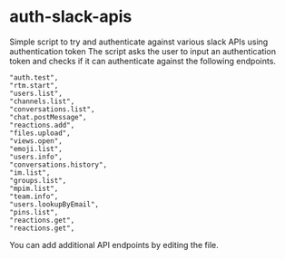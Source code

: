 # auth-slack-apis
Simple script to try and authenticate against various slack APIs using authentication token
The script asks the user to input an authentication token and checks if it can authenticate against the following endpoints.  
  
    "auth.test",  
    "rtm.start",  
    "users.list",  
    "channels.list",  
    "conversations.list",  
    "chat.postMessage",  
    "reactions.add",  
    "files.upload",  
    "views.open",  
    "emoji.list",  
    "users.info",  
    "conversations.history",  
    "im.list",  
    "groups.list",  
    "mpim.list",  
    "team.info",  
    "users.lookupByEmail",  
    "pins.list",
    "reactions.get",
    "reactions.get",

You can add additional API endpoints by editing the file. 
